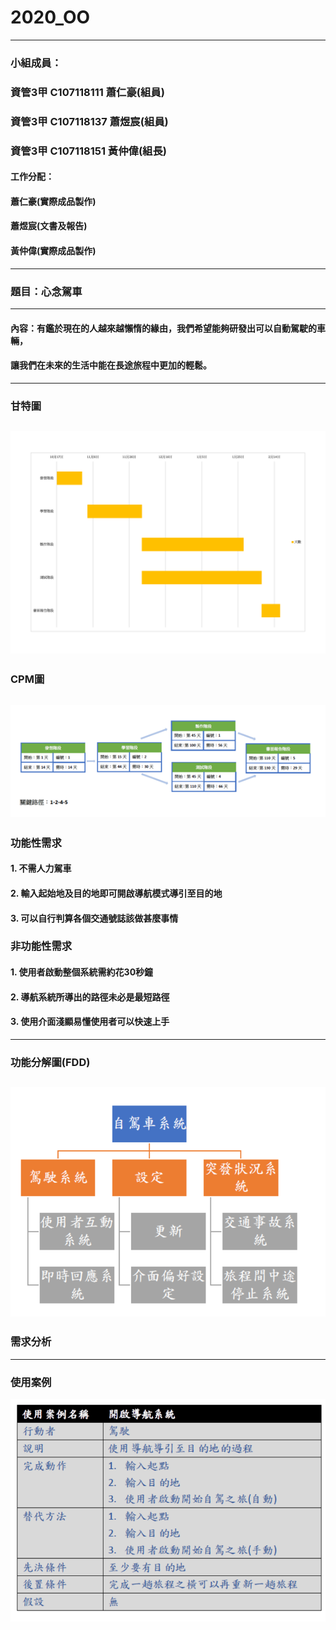 # 2020_OO
-------------------------------------------------
### 小組成員：
### 資管3甲 C107118111 蕭仁豪(組員)
### 資管3甲 C107118137 蕭煜宸(組員)
### 資管3甲 C107118151 黃仲偉(組長)
#### 工作分配：
#### 蕭仁豪(實際成品製作)
#### 蕭煜宸(文書及報告)
#### 黃仲偉(實際成品製作)
-------------------------------------------------
### 題目：心念駕車
-------------------------------------------------
#### 內容：有鑑於現在的人越來越懶惰的緣由，我們希望能夠研發出可以自動駕駛的車輛，
#### 讓我們在未來的生活中能在長途旅程中更加的輕鬆。
-------------------------------------------------
### **甘特圖**
![pic](甘特圖.png "gent")
-------------------------------------------------
### **CPM圖**
![pic](CPM.png "CPM")
-------------------------------------------------
### **功能性需求**
#### 1. 不需人力駕車
#### 2. 輸入起始地及目的地即可開啟導航模式導引至目的地
#### 3. 可以自行判算各個交通號誌該做甚麼事情
### **非功能性需求**
#### 1. 使用者啟動整個系統需約花30秒鐘
#### 2. 導航系統所導出的路徑未必是最短路徑
#### 3. 使用介面淺顯易懂使用者可以快速上手
-------------------------------------------------
### **功能分解圖(FDD)**
![pic](FDD.png "功能分解圖")
-------------------------------------------------
### **需求分析**
-------------------------------------------------
### **使用案例**
![pic](使用案例.png "使用案例")
